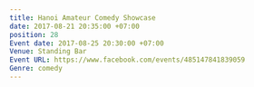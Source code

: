 ```yaml
---
title: Hanoi Amateur Comedy Showcase
date: 2017-08-21 20:35:00 +07:00
position: 28
Event date: 2017-08-25 20:30:00 +07:00
Venue: Standing Bar
Event URL: https://www.facebook.com/events/485147841839059
Genre: comedy
---
```


